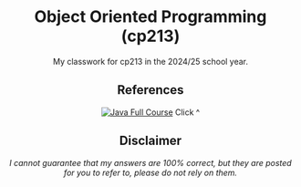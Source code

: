<div align="center">

# Object Oriented Programming (cp213)
My classwork for cp213 in the 2024/25 school year.

## References
[![Java Full Course](https://staticg.sportskeeda.com/editor/2022/11/577c5-16685460270679-1920.jpg)](https://www.youtube.com/watch?v=xk4_1vDrzzo&list=LL&index=58&t=2s)
Click ^

## Disclaimer
*I cannot guarantee that my answers are 100% correct, but they are posted for you to refer to, please do not rely on them.*
